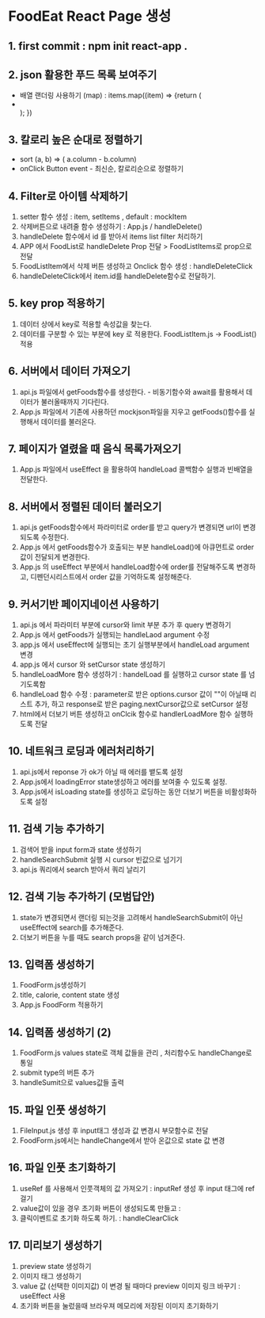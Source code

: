 # FoodEat React Page 생성

## 1. first commit : npm init react-app .

## 2. json 활용한 푸드 목록 보여주기

- 배열 랜더링 사용하기 (map) : items.map((item) => {return (<li></li>); })

## 3. 칼로리 높은 순대로 정렬하기

- sort (a, b) => ( a.column - b.column)
- onClick Button event - 최신순, 칼로리순으로 정렬하기

## 4. Filter로 아이템 삭제하기

1. setter 함수 생성 : item, setItems , default : mockItem
2. 삭제버튼으로 내려줄 함수 생성하기 : App.js / handleDelete()
3. handleDelete 함수에서 id 를 받아서 items list filter 처리하기
4. APP 에서 FoodList로 handleDelete Prop 전달 > FoodListItems로 prop으로 전달
5. FoodListItem에서 삭제 버튼 생성하고 Onclick 함수 생성 : handleDeleteClick
6. handleDeleteClick에서 item.id를 handleDelete함수로 전달하기.

## 5. key prop 적용하기

1. 데이터 상에서 key로 적용할 속성값을 찾는다.
2. 데이터를 구분할 수 있는 부분에 key 로 적용한다. FoodListItem.js -> FoodList() 적용

## 6. 서버에서 데이터 가져오기

1. api.js 파일에서 getFoods함수를 생성한다. - 비동기함수와 await를 활용해서 데이터가 불러올때까지 기다린다.
2. App.js 파일에서 기존에 사용하던 mockjson파일을 지우고 getFoods()함수를 실행해서 데이터를 불러온다.

## 7. 페이지가 열렸을 때 음식 목록가져오기

1. App.js 파일에서 useEffect 을 활용하여 handleLoad 콜백함수 실행과 빈배열을 전달한다.

## 8. 서버에서 정렬된 데이터 불러오기

1. api.js getFoods함수에서 파라미터로 order를 받고 query가 변경되면 url이 변경되도록 수정한다.
2. App.js 에서 getFoods함수가 호출되는 부분 handleLoad()에 아큐먼트로 order 값이 전달되게 변경한다.
3. App.js 의 useEffect 부분에서 handleLoad함수에 order를 전달해주도록 변경하고, 디펜던시리스트에서 order 값을 기억하도록 설정해준다.

## 9. 커서기반 페이지네이션 사용하기

1. api.js 에서 파라미터 부분에 cursor와 limit 부분 추가 후 query 변경하기
2. App.js 에서 getFoods가 실행되는 handleLaod argument 수정
3. app.js 에서 useEffect에 실행되는 초기 실행부분에서 handleLoad argument 변경
4. app.js 에서 cursor 와 setCursor state 생성하기
5. handleLoadMore 함수 생성하기 : handelLoad 를 실행하고 cursor state 를 넘기도록함
6. handleLoad 함수 수정 : parameter로 받은 options.cursor 값이 ""이 아닐때 리스트 추가, 하고 response로 받은 paging.nextCursor값으로 setCursor 설정
7. html에서 더보기 버튼 생성하고 onClcik 함수로 handlerLoadMore 함수 실행하도록 전달

## 10. 네트워크 로딩과 에러처리하기

1. api.js에서 reponse 가 ok가 아닐 때 에러를 뱉도록 설정
2. App.js에서 loadingError state생성하고 에러를 보여줄 수 있도록 설정.
3. App.js에서 isLoading state를 생성하고 로딩하는 동안 더보기 버튼을 비활성화하도록 설정

## 11. 검색 기능 추가하기

1. 검색어 받을 input form과 state 생성하기
2. handleSearchSubmit 실행 시 cursor 빈값으로 넘기기
3. api.js 쿼리에서 search 받아서 쿼리 날리기

## 12. 검색 기능 추가하기 (모범답안)

1. state가 변경되면서 랜더링 되는것을 고려해서 handleSearchSubmit이 아닌 useEffect에 search를 추가해준다.
2. 더보기 버튼을 누를 때도 search props을 같이 넘겨준다.

## 13. 입력폼 생성하기

1. FoodForm.js생성하기
2. title, calorie, content state 생성
3. App.js FoodForm 적용하기

## 14. 입력폼 생성하기 (2)

1. FoodForm.js values state로 객체 값들을 관리 , 처리함수도 handleChange로 통일
2. submit type의 버튼 추가
3. handleSumit으로 values값들 출력

## 15. 파일 인풋 생성하기

1. FileInput.js 생성 후 input태그 생성과 값 변경시 부모함수로 전달
2. FoodForm.js에서는 handleChange에서 받아 온값으로 state 값 변경

## 16. 파일 인풋 초기화하기

1. useRef 를 사용해서 인풋객체의 값 가져오기 : inputRef 생성 후 input 태그에 ref 걸기
2. value값이 있을 경우 초기화 버튼이 생성되도록 만들고 :
3. 클릭이벤트로 초기화 하도록 하기. : handleClearClick

## 17. 미리보기 생성하기

1. preview state 생성하기
2. 이미지 태그 생성하기
3. value 값 (선택한 이미지값) 이 변경 될 때마다 preview 이미지 링크 바꾸기 : useEffect 사용
4. 초기화 버튼을 눌렀을때 브라우져 메모리에 저장된 이미지 초기화하기
